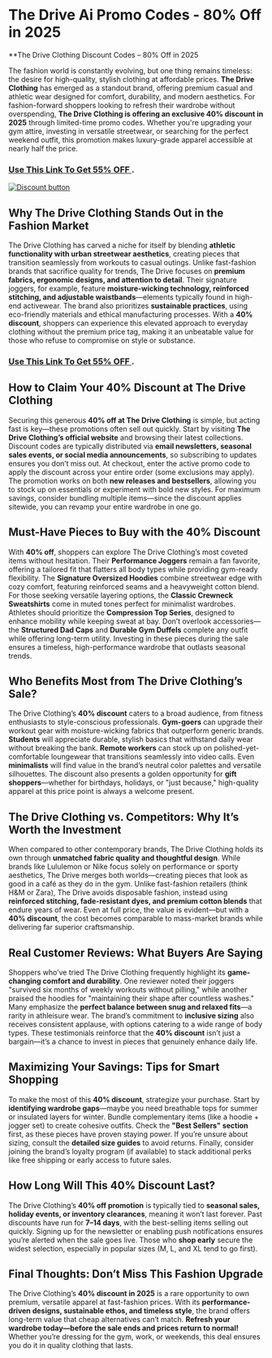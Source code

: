 # The Drive Ai Promo Codes - 80% Off in  2025
**The Drive Clothing Discount Codes – 80% Off in 2025

The fashion world is constantly evolving, but one thing remains timeless: the desire for high-quality, stylish clothing at affordable prices. **The Drive Clothing** has emerged as a standout brand, offering premium casual and athletic wear designed for comfort, durability, and modern aesthetics. For fashion-forward shoppers looking to refresh their wardrobe without overspending, **The Drive Clothing is offering an exclusive 40% discount in 2025** through limited-time promo codes. Whether you're upgrading your gym attire, investing in versatile streetwear, or searching for the perfect weekend outfit, this promotion makes luxury-grade apparel accessible at nearly half the price.  

### [Use This Link To Get 55% OFF ](https://thedrive.ai/?ref=abdul).


[![Discount button](https://github.com/user-attachments/assets/e5cb2122-5258-4331-bbff-048ba1ae5555)](https://thedrive.ai/?ref=abdul)




## **Why The Drive Clothing Stands Out in the Fashion Market**  

The Drive Clothing has carved a niche for itself by blending **athletic functionality with urban streetwear aesthetics**, creating pieces that transition seamlessly from workouts to casual outings. Unlike fast-fashion brands that sacrifice quality for trends, The Drive focuses on **premium fabrics, ergonomic designs, and attention to detail**. Their signature joggers, for example, feature **moisture-wicking technology, reinforced stitching, and adjustable waistbands**—elements typically found in high-end activewear. The brand also prioritizes **sustainable practices**, using eco-friendly materials and ethical manufacturing processes. With a **40% discount**, shoppers can experience this elevated approach to everyday clothing without the premium price tag, making it an unbeatable value for those who refuse to compromise on style or substance.  
### [Use This Link To Get 55% OFF ](https://thedrive.ai/?ref=abdul).

## **How to Claim Your 40% Discount at The Drive Clothing**  

Securing this generous **40% off at The Drive Clothing** is simple, but acting fast is key—these promotions often sell out quickly. Start by visiting **The Drive Clothing’s official website** and browsing their latest collections. Discount codes are typically distributed via **email newsletters, seasonal sales events, or social media announcements**, so subscribing to updates ensures you don’t miss out. At checkout, enter the active promo code to apply the discount across your entire order (some exclusions may apply). The promotion works on both **new releases and bestsellers**, allowing you to stock up on essentials or experiment with bold new styles. For maximum savings, consider bundling multiple items—since the discount applies sitewide, you can revamp your entire wardrobe in one go.  

## **Must-Have Pieces to Buy with the 40% Discount**  

With **40% off**, shoppers can explore The Drive Clothing’s most coveted items without hesitation. Their **Performance Joggers** remain a fan favorite, offering a tailored fit that flatters all body types while providing gym-ready flexibility. The **Signature Oversized Hoodies** combine streetwear edge with cozy comfort, featuring reinforced seams and a heavyweight cotton blend. For those seeking versatile layering options, the **Classic Crewneck Sweatshirts** come in muted tones perfect for minimalist wardrobes. Athletes should prioritize the **Compression Top Series**, designed to enhance mobility while keeping sweat at bay. Don’t overlook accessories—the **Structured Dad Caps** and **Durable Gym Duffels** complete any outfit while offering long-term utility. Investing in these pieces during the sale ensures a timeless, high-performance wardrobe that outlasts seasonal trends.  

## **Who Benefits Most from The Drive Clothing’s Sale?**  

The Drive Clothing’s **40% discount** caters to a broad audience, from fitness enthusiasts to style-conscious professionals. **Gym-goers** can upgrade their workout gear with moisture-wicking fabrics that outperform generic brands. **Students** will appreciate durable, stylish basics that withstand daily wear without breaking the bank. **Remote workers** can stock up on polished-yet-comfortable loungewear that transitions seamlessly into video calls. Even **minimalists** will find value in the brand’s neutral color palettes and versatile silhouettes. The discount also presents a golden opportunity for **gift shoppers**—whether for birthdays, holidays, or "just because," high-quality apparel at this price point is always a welcome present.  

## **The Drive Clothing vs. Competitors: Why It’s Worth the Investment**  

When compared to other contemporary brands, The Drive Clothing holds its own through **unmatched fabric quality and thoughtful design**. While brands like Lululemon or Nike focus solely on performance or sporty aesthetics, The Drive merges both worlds—creating pieces that look as good in a café as they do in the gym. Unlike fast-fashion retailers (think H&M or Zara), The Drive avoids disposable fashion, instead using **reinforced stitching, fade-resistant dyes, and premium cotton blends** that endure years of wear. Even at full price, the value is evident—but with a **40% discount**, the cost becomes comparable to mass-market brands while delivering far superior craftsmanship.  

## **Real Customer Reviews: What Buyers Are Saying**  

Shoppers who’ve tried The Drive Clothing frequently highlight its **game-changing comfort and durability**. One reviewer noted their joggers "survived six months of weekly workouts without pilling," while another praised the hoodies for "maintaining their shape after countless washes." Many emphasize the **perfect balance between snug and relaxed fits**—a rarity in athleisure wear. The brand’s commitment to **inclusive sizing** also receives consistent applause, with options catering to a wide range of body types. These testimonials reinforce that the **40% discount** isn’t just a bargain—it’s a chance to invest in pieces that genuinely enhance daily life.  

## **Maximizing Your Savings: Tips for Smart Shopping**  

To make the most of this **40% discount**, strategize your purchase. Start by **identifying wardrobe gaps**—maybe you need breathable tops for summer or insulated layers for winter. Bundle complementary items (like a hoodie + jogger set) to create cohesive outfits. Check the **"Best Sellers" section** first, as these pieces have proven staying power. If you’re unsure about sizing, consult the **detailed size guides** to avoid returns. Finally, consider joining the brand’s loyalty program (if available) to stack additional perks like free shipping or early access to future sales.  

## **How Long Will This 40% Discount Last?**  

The Drive Clothing’s **40% off promotion** is typically tied to **seasonal sales, holiday events, or inventory clearances**, meaning it won’t last forever. Past discounts have run for **7–14 days**, with the best-selling items selling out quickly. Signing up for the newsletter or enabling push notifications ensures you’re alerted when the sale goes live. Those who **shop early** secure the widest selection, especially in popular sizes (M, L, and XL tend to go first).  

## **Final Thoughts: Don’t Miss This Fashion Upgrade**  

The Drive Clothing’s **40% discount in 2025** is a rare opportunity to own premium, versatile apparel at fast-fashion prices. With its **performance-driven designs, sustainable ethos, and timeless style**, the brand offers long-term value that cheap alternatives can’t match. **Refresh your wardrobe today—before the sale ends and prices return to normal!** Whether you’re dressing for the gym, work, or weekends, this deal ensures you do it in quality clothing that lasts.
